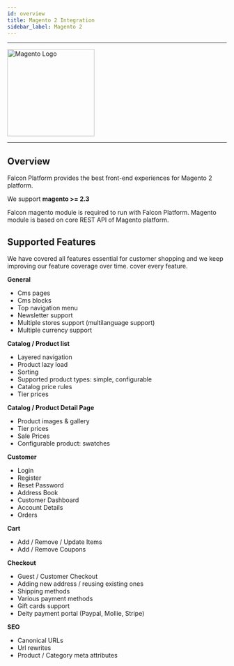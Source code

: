 ```yaml
---
id: overview
title: Magento 2 Integration
sidebar_label: Magento 2
---
```


---

<a href="https://magento.com/" rel="noreferrer noopener" target="_blank" aria-label="visit the Magento site">
  <img src="/docs/img/docs/platform/magento-logo.svg" alt="Magento Logo" width="200"/>
</a>

---

## Overview

Falcon Platform provides the best front-end experiences for Magento 2 platform.

We support **magento >= 2.3**


Falcon magento module is required to run with Falcon Platform.
Magento module is based on core REST API of Magento platform.

## Supported Features

We have covered all features essential for customer shopping and we keep improving our feature coverage over time. cover every feature.

**General**
- Cms pages
- Cms blocks
- Top navigation menu
- Newsletter support
- Multiple stores support (multilanguage support)
- Multiple currency support

**Catalog / Product list**

- Layered navigation
- Product lazy load
- Sorting
- Supported product types: simple, configurable
- Catalog price rules
- Tier prices

**Catalog / Product Detail Page**
- Product images & gallery
- Tier prices
- Sale Prices
- Configurable product: swatches

**Customer**

- Login
- Register
- Reset Password
- Address Book
- Customer Dashboard
- Account Details
- Orders

**Cart**

- Add / Remove / Update Items
- Add / Remove Coupons

**Checkout**

- Guest / Customer Checkout
- Adding new address / reusing existing ones
- Shipping methods
- Various payment methods
- Gift cards support
- Deity payment portal (Paypal, Mollie, Stripe)

**SEO**

- Canonical URLs
- Url rewrites
- Product / Category meta attributes